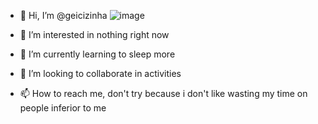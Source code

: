- 👋 Hi, I’m @geicizinha
![image](https://github.com/user-attachments/assets/59d4047f-8326-481b-a327-c657d8a85701)

- 👀 I’m interested in nothing right now
- 🌱 I’m currently learning to sleep more
- 💞️ I’m looking to collaborate in activities
- 📫 How to reach me, don't try because i don't like wasting my time on people inferior to me

<!---
geicizinha/geicizinha is a ✨ special ✨ repository because its `README.md` (this file) appears on your GitHub profile.
You can click the Preview link to take a look at your changes.
--->
